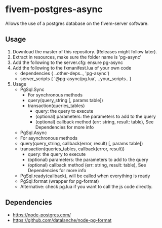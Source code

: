 # fivem-postgres-async

Allows the use of a postgres database on the fivem-server software.

## Usage

1. Download the master of this repository. (Releases might follow later).
2. Extract in resources, make sure the folder name is 'pg-async'
3. Add the following to the server.cfg: ensure pg-async
4. Add the following to the fxmanifest.lua of your own code
   *  dependencies { ..other-deps.., 'pg-async')
   *  server_scripts { '@pg-async/pg.lua', ..your_scripts.. }
5. Usage
   * PgSql.Sync
     - For synchronous methods
     - query(query_string [, params table])
     - transaction(queries_tables)
       * query: the query to execute
       * (optional) parameters: the parameters to add to the query
       * (optional) callback method (err: string, result: table), See Dependencies for more info
    * PgSql.Async
     - For asynchronous methods
     - query(query_string, callback(error, result) [, params table])
     - transaction(queries_tables, callback(error, result))
       * query: the query to execute
       * (optional) parameters: the parameters to add to the query
       * (optional) callback method (err: string, result: table), See Dependencies for more info  
    * PgSql.ready(callback), will be called when everything is ready
    * PgSql.format (wrapper for pg-format)
    * Alternative: check pg.lua if you want to call the js code directly.

## Dependencies

- https://node-postgres.com/
- https://github.com/datalanche/node-pg-format
